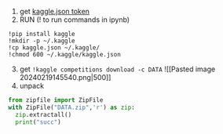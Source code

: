 1. get [kaggle.json token](https://www.kaggle.com/settings)
2. RUN (! to run commands in ipynb)
```
!pip install kaggle
!mkdir -p ~/.kaggle
!cp kaggle.json ~/.kaggle/
!chmod 600 ~/.kaggle/kaggle.json
```
3. get `!kaggle competitions download -c DATA`
![[Pasted image 20240219145540.png|500]]
4. unpack
```python
from zipfile import ZipFile
with ZipFile("DATA.zip",'r') as zip:
  zip.extractall()
  print("succ")
```
